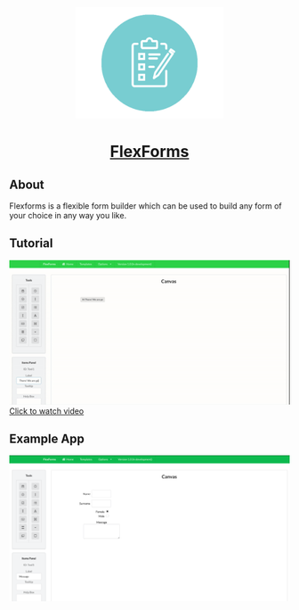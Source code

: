 <!-- Logo -->
<p align="center">
  <a href="https://paulologeh.github.io/FlexForms/">
    <img height="200" src="./public/forms.png">
  </a>
</p>

<!-- Name -->
<h1 align="center">
  <a href="https://paulologeh.github.io/FlexForms/">FlexForms</a>
</h1>

## About
Flexforms is a flexible form builder which can be used to build any form of your choice in any way you like.
## Tutorial
[![Watch the video](https://github.com/paulologeh/FlexForms/blob/master/public/flexforms.gif)](https://drive.google.com/file/d/1sGTRyLgMSAZS2wvASxWgZBG9mJWOsGRS/preview)
<br/>
<a href="https://drive.google.com/file/d/1sGTRyLgMSAZS2wvASxWgZBG9mJWOsGRS/preview">Click to watch video</a>
<!-- <iframe src="https://drive.google.com/file/d/1sGTRyLgMSAZS2wvASxWgZBG9mJWOsGRS/preview" width="640" height="480" allowfullscreen><iframe> -->

## Example App
![example app](https://github.com/paulologeh/FlexForms/blob/master/public/exampleapp.png)

